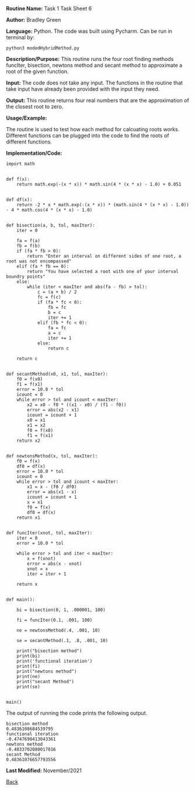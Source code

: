 
**Routine Name:**           Task 1 Task Sheet 6

**Author:** Bradley Green

**Language:** Python. The code was built using Pycharm. Can be run in terminal by:


    python3 modedHybridMethod.py


**Description/Purpose:** This routine runs the four root finding methods funcIter, bisection, newtons method and secant method to approximate a root of the 
given function. 

**Input:** The code does not take any input.  The functions in the routine that take input have already been provided with the input they need.

**Output:** This routine returns four real numbers that are the approximation of the closest root to zero. 


**Usage/Example:**

The routine is used to test how each method for calcuating roots works. Different functions can be plugged into the code to find the roots of different 
functions. 



**Implementation/Code:** 


    import math


    def f(x):
        return math.exp(-(x * x)) * math.sin(4 * (x * x) - 1.0) + 0.051


    def df(x):
        return -2 * x * math.exp(-(x * x)) * (math.sin(4 * (x * x) - 1.0)) - 4 * math.cos(4 * (x * x) - 1.0)


    def bisection(a, b, tol, maxIter):
        iter = 0

        fa = f(a)
        fb = f(b)
        if (fa * fb > 0):
            return "Enter an interval on different sides of one root, a root was not encompassed"
        elif (fa * fb == 0):
            return "You have selected a root with one of your interval boundry points"
        else:
            while (iter < maxIter and abs(fa - fb) > tol):
                c = (a + b) / 2
                fc = f(c)
                if (fa * fc < 0):
                    fb = fc
                    b = c
                    iter += 1
                elif (fb * fc < 0):
                    fa = fc
                    a = c
                    iter += 1
                else:
                    return c

        return c


    def secantMethod(x0, x1, tol, maxIter):
        f0 = f(x0)
        f1 = f(x1)
        error = 10.0 * tol
        icount = 0
        while error > tol and icount < maxIter:
            x2 = x0 - f0 * ((x1 - x0) / (f1 - f0))
            error = abs(x2 - x1)
            icount = icount + 1
            x0 = x1
            x1 = x2
            f0 = f(x0)
            f1 = f(x1)
        return x2


    def newtonsMethod(x, tol, maxIter):
        f0 = f(x)
        df0 = df(x)
        error = 10.0 * tol
        icount = 0
        while error > tol and icount < maxIter:
            x1 = x - (f0 / df0)
            error = abs(x1 - x)
            icount = icount + 1
            x = x1
            f0 = f(x)
            df0 = df(x)
        return x1


    def funcIter(xnot, tol, maxIter):
        iter = 0
        error = 10.0 * tol

        while error > tol and iter < maxIter:
            x = f(xnot)
            error = abs(x - xnot)
            xnot = x
            iter = iter + 1

        return x


    def main():

        bi = bisection(0, 1, .000001, 100)

        fi = funcIter(0.1, .001, 100)

        ne = newtonsMethod(.4, .001, 10)

        se = secantMethod(.1, .8, .001, 10)

        print("bisection method")
        print(bi)
        print('functional iteration')
        print(fi)
        print("newtons method")
        print(ne)
        print("secant Method")
        print(se)


    main()


The output of running the code prints the following output. 

    bisection method
    0.4836108684539795
    functional iteration
    -0.4747690413043361
    newtons method
    -0.4833702080017816
    secant Method
    0.48361076657793556

    


**Last Modified:** November/2021

[Back](../README.md)
